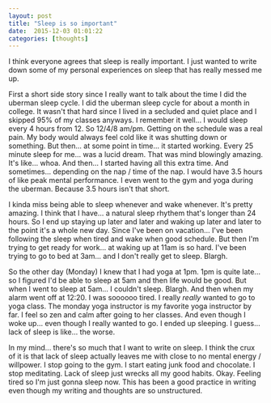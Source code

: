 ```yaml
---
layout: post
title: "Sleep is so important"
date:  2015-12-03 01:01:22
categories: [thoughts]
---
```

I think everyone agrees that sleep is really important. I just wanted to write down some of my personal experiences on sleep that has really messed me up.

First a short side story since I really want to talk about the time I did the uberman sleep cycle. I did the uberman sleep cycle for about a month in college. It wasn't that hard since I lived in a secluded and quiet place and I skipped 95% of my classes anyways. I remember it well... I would sleep every 4 hours from 12. So 12/4/8 am/pm. Getting on the schedule was a real pain. My body would always feel cold like it was shutting down or something. But then... at some point in time... it started working. Every 25 minute sleep for me... was a lucid dream. That was mind blowingly amazing. It's like... whoa. And then... I started having all this extra time. And sometimes... depending on the nap / time of the nap. I would have 3.5 hours of like peak mental performance. I even went to the gym and yoga during the uberman. Because 3.5 hours isn't that short. 

I kinda miss being able to sleep whenever and wake whenever. It's pretty amazing. I think that I have... a natural sleep rhythem that's longer than 24 hours. So I end up staying up later and later and waking up later and later to the point it's a whole new day. Since I've been on vacation... I've been following the sleep when tired and wake when good schedule. But then I'm trying to get ready for work... at waking up at 11am is so hard. I've been trying to go to bed at 3am... and I don't really get to sleep. Blargh.

So the other day (Monday) I knew that I had yoga at 1pm. 1pm is quite late... so I figured I'd be able to sleep at 5am and then life would be good. But when I went to sleep at 5am... I couldn't sleep. Blargh. And then when my alarm went off at 12:20. I was soooooo tired. I really *really* wanted to go to yoga class. The monday yoga instructor is my favorite yoga instructor by far. I feel so zen and calm after going to her classes. And even though I woke up... even though I really wanted to go. I ended up sleeping. I guess... lack of sleep is like... the worse.

In my mind... there's so much that I want to write on sleep. I think the crux of it is that lack of sleep actually leaves me with close to no mental energy / willpower. I stop going to the gym. I start eating junk food and chocolate. I stop meditating. Lack of sleep just wrecks all my good habits. Okay. Feeling tired so I'm just gonna sleep now. This has been a good practice in writing even though my writing and thoughts are so unstructured.


